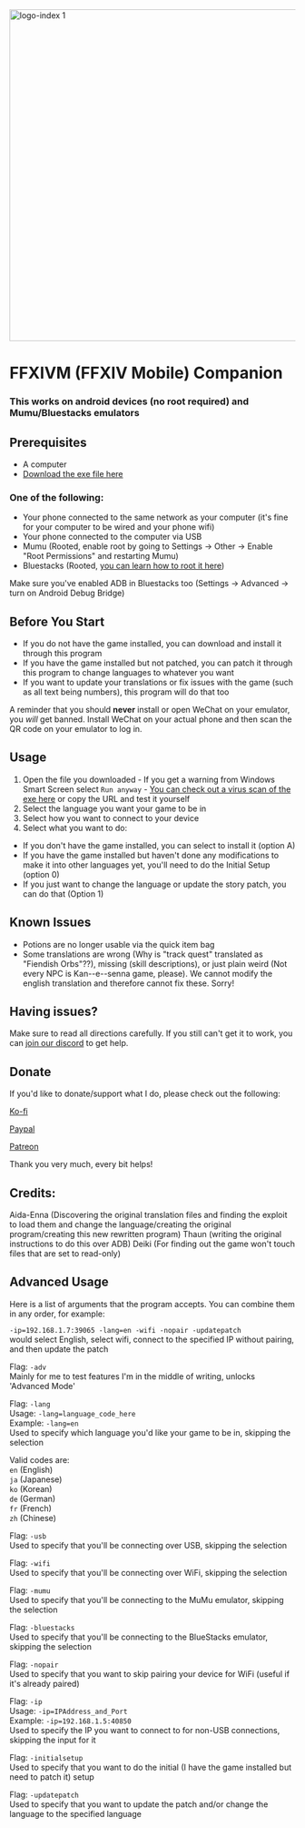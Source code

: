 <img margin: auto width="880" height="583" alt="logo-index 1" src="https://github.com/user-attachments/assets/38cf535d-a8ab-466d-ba52-64cdb7622779" />


# FFXIVM (FFXIV Mobile) Companion
### This works on android devices (no root required) and Mumu/Bluestacks emulators

## Prerequisites
- A computer
- [Download the exe file here](http://aida.moe/ffxiv_mobile/FFXIVMobile_Companion.exe)

 ### One of the following:
* Your phone connected to the same network as your computer (it's fine for your computer to be wired and your phone wifi)
* Your phone connected to the computer via USB
* Mumu (Rooted, enable root by going to Settings -> Other -> Enable "Root Permissions" and restarting Mumu)
* Bluestacks (Rooted, [you can learn how to root it here](<https://www.youtube.com/watch?v=EVk5vq_0vkE>))

Make sure you've enabled ADB in Bluestacks too (Settings -> Advanced -> turn on Android Debug Bridge)

## Before You Start
- If you do not have the game installed, you can download and install it through this program
- If you have the game installed but not patched, you can patch it through this program to change languages to whatever you want
- If you want to update your translations or fix issues with the game (such as all text being numbers), this program will do that too

A reminder that you should **never** install or open WeChat on your emulator, you *will* get banned. Install WeChat on your actual phone and then scan the QR code on your emulator to log in.

## Usage

1. Open the file you downloaded - If you get a warning from Windows Smart Screen select `Run anyway` - [You can check out a virus scan of the exe here](<https://www.virustotal.com/gui/url/a24ebee2f5881af4e4d8ebdd4a0e233ff56debbf9011964f34e33a96fea3d384?nocache=1>) or copy the URL and test it yourself
2. Select the language you want your game to be in
3. Select how you want to connect to your device
4. Select what you want to do:

- If you don't have the game installed, you can select to install it (option A)
- If you have the game installed but haven't done any modifications to make it into other languages yet, you'll need to do the Initial Setup (option 0)
- If you just want to change the language or update the story patch, you can do that (Option 1)

## Known Issues

* Potions are no longer usable via the quick item bag
* Some translations are wrong (Why is "track quest" translated as "Fiendish Orbs"??), missing (skill descriptions), or just plain weird (Not every NPC is Kan--e--senna game, please). We cannot modify the english translation and therefore cannot fix these. Sorry!

## Having issues?

Make sure to read all directions carefully. If you still can't get it to work, you can [join our discord](http://discord.gg/ffxivmobile) to get help.

## Donate
If you'd like to donate/support what I do, please check out the following:

[Ko-fi](https://ko-fi.com/aidaenna)

[Paypal](https://www.paypal.com/cgi-bin/webscr?cmd=_s-xclick&hosted_button_id=QXF8EL4737HWJ)

[Patreon](https://www.patreon.com/PSO2)

Thank you very much, every bit helps!

## Credits:
Aida-Enna (Discovering the original translation files and finding the exploit to load them and change the language/creating the original program/creating this new rewritten program)
Thaun (writing the original instructions to do this over ADB)
Deiki (For finding out the game won't touch files that are set to read-only)

## Advanced Usage

Here is a list of arguments that the program accepts. You can combine them in any order, for example:

`-ip=192.168.1.7:39065 -lang=en -wifi -nopair -updatepatch`  
would select English, select wifi, connect to the specified IP without pairing, and then update the patch

Flag: `-adv`  
Mainly for me to test features I'm in the middle of writing, unlocks 'Advanced Mode'

Flag: `-lang`  
Usage: `-lang=language_code_here`  
Example: `-lang=en`  
Used to specify which language you'd like your game to be in, skipping the selection

Valid codes are:  
`en` (English)  
`ja` (Japanese)  
`ko` (Korean)  
`de` (German)  
`fr` (French)  
`zh` (Chinese)  

Flag: `-usb`  
Used to specify that you'll be connecting over USB, skipping the selection

Flag: `-wifi`  
Used to specify that you'll be connecting over WiFi, skipping the selection

Flag: `-mumu`  
Used to specify that you'll be connecting to the MuMu emulator, skipping the selection

Flag: `-bluestacks`  
Used to specify that you'll be connecting to the BlueStacks emulator, skipping the selection  

Flag: `-nopair`  
Used to specify that you want to skip pairing your device for WiFi (useful if it's already paired)

Flag: `-ip`  
Usage: `-ip=IPAddress_and_Port`  
Example: `-ip=192.168.1.5:40850`  
Used to specify the IP you want to connect to for non-USB connections, skipping the input for it

Flag: `-initialsetup`  
Used to specify that you want to do the initial (I have the game installed but need to patch it) setup

Flag: `-updatepatch`  
Used to specify that you want to update the patch and/or change the language to the specified language

